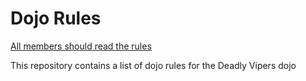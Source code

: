 Dojo Rules
==========

[All members should read the rules](https://github.com/deadlyvipers)

This repository contains a list of dojo rules for the Deadly Vipers dojo

